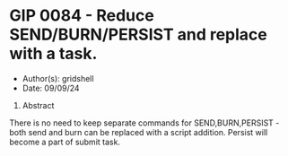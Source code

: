 # GIP 0084 - Reduce SEND/BURN/PERSIST and replace with a task.

- Author(s): gridshell
- Date: 09/09/24

 1. Abstract

There is no need to keep separate commands for SEND,BURN,PERSIST - both send and burn can be replaced with a script addition.
Persist will become a part of submit task.
